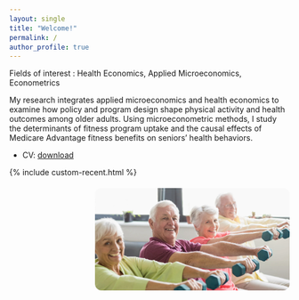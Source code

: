 ```yaml
---
layout: single
title: "Welcome!"
permalink: /
author_profile: true
---
```


Fields of interest : Health Economics,  Applied Microeconomics, Econometrics

My research integrates applied microeconomics and health economics to examine how policy and program design shape physical activity and health outcomes among older adults. 
Using microeconometric methods, I study the determinants of fitness program uptake and the causal effects of Medicare Advantage fitness benefits on seniors’ health behaviors.

- CV: [download](/files/Jung_CV.pdf)

{% include custom-recent.html %}
<div style="text-align: right; margin-top: 20px;">
  <img src="/images/seniors_exercise.jpg" alt="Older adults exercising" style="width: 350px; border-radius: 12px;">
</div>

